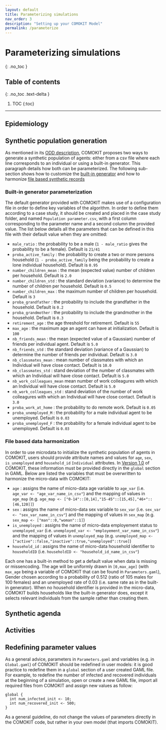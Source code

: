 ```yaml
---
layout: default
title: Parameterizing simulations
nav_order: 3
description: "Setting up your COMOKIT Model"
permalink: /parameterize
---
```


# Parameterizing simulations 
{: .no_toc }

<!--
Text header
{: .fs-6 .fw-300 }
-->

## Table of contents
{: .no_toc .text-delta }

1. TOC
{:toc}

---

## Epidemiology

## Synthetic population generation

As mentioned in its [ODD description](ODD), COMOKIT proposes two ways to generate a synthetic population of agents: either from a csv file where each line corresponds to an individual or using a built-in generator. This paragraph details how both can be parameterized. The following sub-section shows how to customize the [built-in generator](#Built-in-generator-parametrization) and how to harmonize [file based synthetic records](#File-based-data-harmonization)

### Built-in generator parameterization

The default generator provided with COMOKIT makes use of a configuration file in order to define key variables of the algorithm. In order to define them according to a case study, it should be created and placed in the case study folder, and  named `Population parameter.csv`, with a first column corresponding to the parameter name and a second column the provided value. The list below details all the parameters that can be defined in this file with their default value when they are omitted:

 - ``male_ratio`` : the probability to be a male (``1 - male_ratio`` gives the probability to be a female). Default is ``21/41``
 - ``proba_active_family`` : the probability to create a two or more persons household (``1 - proba_active_family`` being the probability to create a lone individual household). Default is ``0.95``
 - ``number_children_mean`` : the mean (expected value) number of children per household. Default is ``2.0``
 - ``number_children_std`` : the standard deviation (variance) to determine the number of children per household. Default is ``0.5``
 - ``number_children_max`` : the maximum number of children per household. Default is ``3``
 - ``proba_grandfather`` : the probability to include the grandfather in the household. Default is ``0.2``
 - ``proba_grandmother`` : the probability to include the grandmother in the household. Default is ``0.3``
 - ``retirement_age`` : the age threshold for retirement. Default is ``55``
 - ``max_age`` : the maximum age an agent can have at initialization. Default is ``100``
 - ``nb_friends_mean`` : the mean (expected value of a Gaussian) number of friends per individual agent. Default is ``5.0``
 - ``nb_friends_std`` : the standard deviation (variance of a Gaussian) to determine the number of friends per individual. Default is ``3.0``
 - ``nb_classmates_mean`` : mean number of classmates with which an Individual will have close contact. Default is ``10.0``
 - ``nb_classmates_std`` : stand deviation of the number of classmates with which an Individual will have close contact. Default is ``5.0``
 - ``nb_work_colleagues_mean`` mean number of work colleagures with which an Individual will have close contact. Default is ``5.0``
 - ``nb_work_colleagues_std`` : stand deviation of the number of work colleagures with which an Individual will have close contact. Default is ``3.0``
 - ``proba_work_at_home`` : the probability to do remote work. Default is ``0.05``
 - ``proba_unemployed_M`` : the probability for a male individual agent to be unemployed. Default is ``0.03``
 - ``proba_unemployed_F`` : the probability for a female individual agent to be unemployed. Default is ``0.03``

### File based data harmonization

In order to use microdata to initialize the synthetic population of agents in COMOKIT, users should provide attribute names and values for ``age``, ``sex``, ``is_unemployed`` and ``household_id`` ``Individual`` attributes. In [Version 1.0](https://comokit.org/docs/version1) of COMOKIT, these information must be provided directly in the `global` section in GAML. Below are listed the variables that must be overwritten to harmonize the micro-data with COMOKIT:

- ``age`` : assigns the name of micro-data age variable to ``age_var`` (i.e. ``age_var <- "age_var_name_in_csv"``) and the mapping of values in ``age_map`` (e.g. ``age_map <- ["0-14"::[0,14],"15-45"::[15,45],"46+"::[46,120]]``)
- ``sex`` : assigns the name of micro-data sex variable to ``sex_var`` (i.e. ``sex_var <- "sex_var_name_in_csv"``) and the mapping of values in ``sex_map`` (e.g. ``sex_map <- ["man"::0,"woman"::1]``)
- ``is_unemployed`` : assigns the name of micro-data employement status to ``unemployed_var`` (i.e. ``unemployed_var <- "employement_var_name_in_csv"``) and the mapping of values in ``unemployed_map`` (e.g. ``unemployed_map <- ["active"::false,"inactive"::true,"unemployed"::true]``)
- ``household_id`` : assigns the name of micro-data household identifier to ``householdID`` (i.e. ``householdID <- "household_id_name_in_csv"``)

Each one has a built-in method to get a default value when data is missing or missencoding. The age will be uniformly drawn in ``[0,max_age]`` (with ``max_age`` being a variable of COMOKIT that can be found in ``Parameters.gaml``), Gender chosen according to a probability of 0.512 (ratio of 105 males for 100 females) and an unemployed rate of 0.03 (i.e. same rate as in the built-in generator). When no household identifier is provided in the micro-data, COMOKIT builds households like the built-in generator does, except it selects relevant individuals from the sample rather than creating them.

## Synthetic agenda

## Activities

## Redefining parameter values

As a general advice, parameters in ``Parameters.gaml`` and variables (e.g. in ``Global.gaml``) of COMOKIT should be redefined in user models: it is good practice to redefine them in a ``global`` section of a user created GAML file. For example, to redefine the number of infected and recovered individuals at the beginning of a simulation, open or create a new GAML file, import all required files from COMOKIT and assign new values as follow:
```
global {
  int num_infected_init <- 10;
  int num_recovered_init <- 500; 
}
```
As a general guideline, do not change the values of parameters directly in the COMOKIT code, but rather in your own model (that imports COMOKIT).
